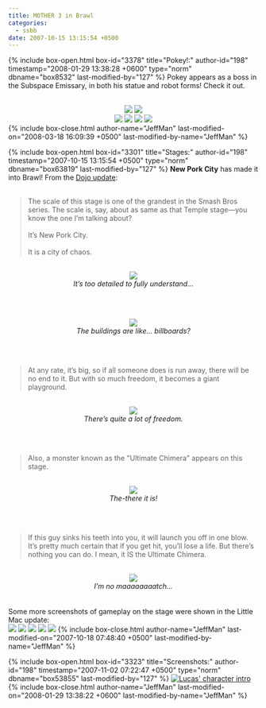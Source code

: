 ```yaml
---
title: MOTHER 3 in Brawl
categories:
  - ssbb
date: 2007-10-15 13:15:54 +0500
---
```

{% include box-open.html box-id="3378" title="Pokey!:" author-id="198" timestamp="2008-01-29 13:38:28 +0600" type="norm" dbname="box8532" last-modified-by="127" %}
Pokey appears as a boss in the Subspace Emissary, in both his statue and robot forms! Check it out.<br/><br/>
<center>
<img src="/ssbb/spoilers/ok/screenshots/other/boss_porky.png" />
<img src="/ssbb/spoilers/ok/screenshots/other/boss_porkys.png" /><br/>
<a href="/ssbb/spoilers/ok/screenshots/other/pokey.jpg"><img border="0" src="/ssbb/spoilers/ok/screenshots/other/pokey_small.jpg" /></a>
<a href="/ssbb/spoilers/ok/screenshots/other/pokey2.jpg"><img border="0" src="/ssbb/spoilers/ok/screenshots/other/pokey2_small.jpg" /></a>
<a href="/ssbb/spoilers/ok/screenshots/other/pokey3.jpg"><img border="0" src="/ssbb/spoilers/ok/screenshots/other/pokey3_small.jpg" /></a>
<a href="/ssbb/spoilers/ok/screenshots/other/pokey4.jpg"><img border="0" src="/ssbb/spoilers/ok/screenshots/other/pokey4_small.jpg" /></a>
</center>
{% include box-close.html author-name="JeffMan" last-modified-on="2008-03-18 16:09:39 +0500" last-modified-by-name="JeffMan" %}

{% include box-open.html box-id="3301" title="Stages:" author-id="198" timestamp="2007-10-15 13:15:54 +0500" type="norm" dbname="box63819" last-modified-by="127" %}
<b>New Pork City</b> has made it into Brawl! From the <a href="http://www.smashbros.com/en_us/stages/stage14.html">Dojo update</a>:<br/><br/>

<blockquote>The scale of this stage is one of the grandest in the Smash Bros series. The scale is, say, about as same as that Temple stage—you know the one I’m talking about?<br/><br/>It’s New Pork City.<br/><br/>It is a city of chaos.</blockquote><br/><center><img src="/ssbb/spoilers/ok/screenshots/stages/npc1.jpg" /><br/><i>It’s too detailed to fully understand...</i></center><br/>

<br/><center><img src="/ssbb/spoilers/ok/screenshots/stages/npc2.jpg" /><br/><i>The buildings are like... billboards?</i></center><br/>

<br/><blockquote>At any rate, it’s big, so if all someone does is run away, there will be no end to it. But with so much freedom, it becomes a giant playground.</blockquote><br/><center><img src="/ssbb/spoilers/ok/screenshots/stages/npc3.jpg" /><br/><i>There’s quite a lot of freedom.</i></center><br/>

<br/><blockquote>Also, a monster known as the "Ultimate Chimera" appears on this stage.</blockquote><br/><center><img src="/ssbb/spoilers/ok/screenshots/stages/npc4.jpg" /><br/><i>The-there it is!</i></center><br/>


<br/><blockquote>If this guy sinks his teeth into you, it will launch you off in one blow. It’s pretty much certain that if you get hit, you’ll lose a life. But there’s nothing you can do. I mean, it IS the Ultimate Chimera.</blockquote><br/><center><img src="/ssbb/spoilers/ok/screenshots/stages/npc5.jpg" /><br/><i>I’m no maaaaaaaatch...</i></center><br/><br/>
Some more screenshots of gameplay on the stage were shown in the Little Mac update:<br/><a href="/ssbb/spoilers/ok/screenshots/stages/npc6.jpg"><img src="/ssbb/spoilers/ok/screenshots/stages/npcp6.jpg" border="0" /></a>
<a href="/ssbb/spoilers/ok/screenshots/stages/npc7.jpg"><img src="/ssbb/spoilers/ok/screenshots/stages/npcp7.jpg" border="0" /></a>
<a href="/ssbb/spoilers/ok/screenshots/stages/npc8.jpg"><img src="/ssbb/spoilers/ok/screenshots/stages/npcp8.jpg" border="0" /></a>
<a href="/ssbb/spoilers/ok/screenshots/stages/npc9.jpg"><img src="/ssbb/spoilers/ok/screenshots/stages/npcp9.jpg" border="0" /></a>
<a href="/ssbb/spoilers/ok/screenshots/stages/npc10.jpg"><img src="/ssbb/spoilers/ok/screenshots/stages/npcp10.jpg" border="0" /></a>
{% include box-close.html author-name="JeffMan" last-modified-on="2007-10-18 07:48:40 +0500" last-modified-by-name="JeffMan" %}

{% include box-open.html box-id="3323" title="Screenshots:" author-id="198" timestamp="2007-11-02 07:22:47 +0500" type="norm" dbname="box53855" last-modified-by="127" %}
<a href="/ssbb/spoilers/ok/screenshots/other/intro.jpg"><img border="0" src="/ssbb/spoilers/ok/screenshots/other/intro_p.jpg" title="Lucas' character intro"/></a>
{% include box-close.html author-name="JeffMan" last-modified-on="2008-01-29 13:38:22 +0600" last-modified-by-name="JeffMan" %}

